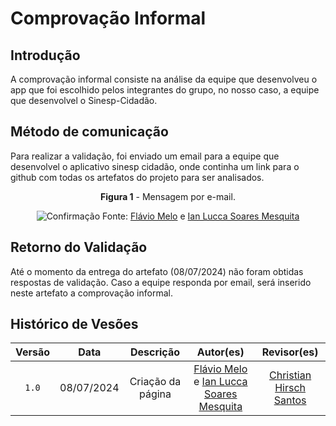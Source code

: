 # Comprovação Informal

## Introdução

A comprovação informal consiste na análise da equipe que desenvolveu o app que foi escolhido pelos integrantes do grupo, no nosso caso, a equipe que desenvolvel o Sinesp-Cidadão. 

## Método de comunicação
Para realizar a validação, foi enviado um email para a equipe que desenvolvel o aplicativo sinesp cidadão, onde continha um link para o github com todas os artefatos do projeto para ser analisados.

<center>

**Figura 1** - Mensagem por e-mail.

![Confirmação](../docs/assets/confirmacao.jpeg)
Fonte: [Flávio Melo](https://github.com/flavioovatsug) e [Ian Lucca Soares Mesquita](https://github.com/IanLucca12)

</center>

## Retorno do Validação
Até o momento da entrega do artefato (08/07/2024) não foram obtidas respostas de validação. Caso a equipe responda por email, será inserido neste artefato a comprovação informal.


## Histórico de Vesões

| Versão | Data | Descrição | Autor(es) | Revisor(es) |
| :----: | :--: | :-------: | :-------: | :---------: |
| `1.0`  | 08/07/2024 | Criação da página | [Flávio Melo](https://github.com/flavioovatsug) e [Ian Lucca Soares Mesquita](https://github.com/IanLucca12) | [Christian Hirsch Santos](https://github.com/crstyhs) |